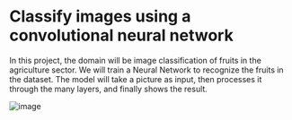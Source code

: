 # Classify images using a convolutional neural network

In this project, the domain will be image classification of fruits in the agriculture sector. We will train a Neural Network to recognize the fruits in the dataset. The model will take a picture as input, then processes it through the many layers, and finally shows the result.

![image](https://user-images.githubusercontent.com/40532482/133018665-216085ed-19a4-468d-a784-4665d6165896.png)

